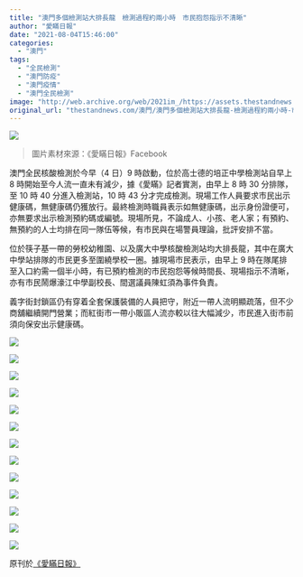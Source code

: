 ```yaml
---
title: "澳門多個檢測站大排長龍　檢測過程約兩小時　市民抱怨指示不清晰"
author: "愛瞞日報"
date: "2021-08-04T15:46:00"
categories:
  - "澳門"
tags:
  - "全民檢測"
  - "澳門防疫"
  - "澳門疫情"
  - "澳門全民檢測"
image: "http://web.archive.org/web/2021im_/https://assets.thestandnews.com/media/photos/542368562438743534657545.jpg"
original_url: "thestandnews.com/澳門/澳門多個檢測站大排長龍-檢測過程約兩小時-市民抱怨指示不清晰"
---
```

![](http://web.archive.org/web/2021im_/https://assets.thestandnews.com/media/photos/542368562438743534657545.jpg)
> 圖片素材來源：《愛瞞日報》Facebook

澳門全民核酸檢測於今早（4 日）9 時啟動，位於高士德的培正中學檢測站自早上 8 時開始至今人流一直未有減少，據《愛瞞》記者實測，由早上 8 時 30 分排隊，至 10 時 40 分進入檢測站，10 時 43 分才完成檢測。現場工作人員要求市民出示健康碼，無健康碼仍獲放行。最終檢測時職員表示如無健康碼，出示身份證便可，亦無要求出示檢測預約碼或編號。現場所見，不論成人、小孩、老人家；有預約、無預約的人士均排在同一隊伍等候，有市民與在場警員理論，批評安排不當。

位於筷子基一帶的勞校幼稚園、以及廣大中學核酸檢測站均大排長龍，其中在廣大中學站排隊的市民更多至圍繞學校一圈。據現場市民表示，由早上 9 時在隊尾排至入口約需一個半小時，有已預約檢測的市民抱怨等候時間長、現場指示不清晰，亦有市民鬧爆濠江中學副校長、間選議員陳虹須為事件負責。

義字街封鎖區仍有穿着全套保護裝備的人員把守，附近一帶人流明顯疏落，但不少商舖繼續開門營業；而紅街市一帶小販區人流亦較以往大幅減少，市民進入街市前須向保安出示健康碼。

![](http://web.archive.org/web/2021im_/https://assets.thestandnews.com/media/photos/02228257560.jpg)

![](http://web.archive.org/web/2021im_/https://assets.thestandnews.com/media/photos/03230636853.jpg)

![](http://web.archive.org/web/2021im_/https://assets.thestandnews.com/media/photos/04228533524.jpg)

![](http://web.archive.org/web/2021im_/https://assets.thestandnews.com/media/photos/05227688150.jpg)

![](http://web.archive.org/web/2021im_/https://assets.thestandnews.com/media/photos/06227096514.jpg)

![](http://web.archive.org/web/2021im_/https://assets.thestandnews.com/media/photos/07224893689.jpg)

![](http://web.archive.org/web/2021im_/https://assets.thestandnews.com/media/photos/08227868944.jpg)

![](http://web.archive.org/web/2021im_/https://assets.thestandnews.com/media/photos/09233191154.jpg)

![](http://web.archive.org/web/2021im_/https://assets.thestandnews.com/media/photos/10232557470.jpg)

![](http://web.archive.org/web/2021im_/https://assets.thestandnews.com/media/photos/11229122052.jpg)

![](http://web.archive.org/web/2021im_/https://assets.thestandnews.com/media/photos/12227172000.jpg)

![](http://web.archive.org/web/2021im_/https://assets.thestandnews.com/media/photos/13231335315.jpg)

![](http://web.archive.org/web/2021im_/https://assets.thestandnews.com/media/photos/14224718535.jpg)

原刊於[《愛瞞日報》](http://web.archive.org/web/20211229132353/https://www.facebook.com/macauconcealers/posts/4173185379417198/)